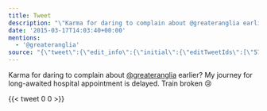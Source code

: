 ```yaml
---
title: Tweet
description: "\"Karma for daring to complain about @greateranglia earlier? My journey for long-awaited hospital appointment is delayed. Train broken \U0001F622\""
date: '2015-03-17T14:03:40+00:00'
mentions:
  - '@greateranglia'
source: "{\"tweet\":{\"edit_info\":{\"initial\":{\"editTweetIds\":[\"577842241777102848\"],\"editableUntil\":\"2015-03-17T15:41:40.886Z\",\"editsRemaining\":\"5\",\"isEditEligible\":true}},\"retweeted\":false,\"source\":\"<a href=\\\"http://twitter.com/download/android\\\" rel=\\\"nofollow\\\">Twitter for Android</a>\",\"entities\":{\"hashtags\":[],\"symbols\":[],\"user_mentions\":[{\"name\":\"Greater Anglia\",\"screen_name\":\"greateranglia\",\"indices\":[\"35\",\"49\"],\"id_str\":\"157996395\",\"id\":\"157996395\"}],\"urls\":[]},\"display_text_range\":[\"0\",\"134\"],\"favorite_count\":\"0\",\"id_str\":\"577842241777102848\",\"truncated\":false,\"retweet_count\":\"0\",\"id\":\"577842241777102848\",\"created_at\":\"Tue Mar 17 14:41:40 +0000 2015\",\"favorited\":false,\"full_text\":\"Karma for daring to complain about @greateranglia earlier? My journey for long-awaited hospital appointment is delayed. Train broken \U0001F622\",\"lang\":\"en\"}}"
---
```

Karma for daring to complain about [@greateranglia](https://twitter.com/@greateranglia) earlier? My journey for long-awaited hospital appointment is delayed. Train broken 😢
    
{{< tweet 0 0 >}}
    
